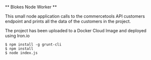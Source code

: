 ** Blokes Node Worker **

This small node application calls to the commercetools API customers endpoint and prints all the data of the customers in the project.

The project has been uploaded to a Docker Cloud Image and deployed using Iron.io

```
$ npm install -g grunt-cli
$ npm install
$ node index.js

```
